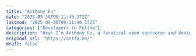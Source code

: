 ```yaml
---
title: "Anthony Fu"
date: "2025-09-30T00:11:40.372Z"
lastmod: "2025-09-30T00:11:40.372Z"
categories: ["Developers to Follow"]
description: "Hey! I’m Anthony Fu, a fanatical open sourceror and design engineer."
original_url: "https://antfu.me/"
draft: false
---
```

